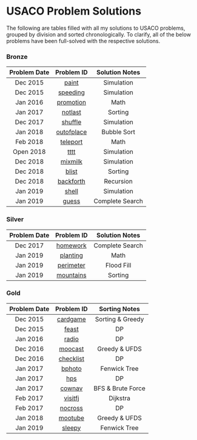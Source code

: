 # USACO Problem Solutions

The following are tables filled with all my solutions to USACO problems, grouped by division and sorted chronologically. To clarify, all of the below problems have been full-solved with the respective solutions.  

### Bronze
Problem Date   | Problem ID                         | Solution Notes
:------------: | :-----------:                      | :---------------:
Dec 2015       | [paint](/src/paint.java)           | Simulation
Dec 2015       | [speeding](/src/speeding.java)     | Simulation
Jan 2016       | [promotion](/src/promotion.java)   | Math
Jan 2017       | [notlast](/src/notlast.java)       | Sorting
Dec 2017       | [shuffle](/src/shuffle.java)       | Simulation
Jan 2018       | [outofplace](/src/outofplace.java) | Bubble Sort
Feb 2018       | [teleport](/src/teleport.java)     | Math
Open 2018      | [tttt](/src/tttt.java)             | Simulation
Dec 2018       | [mixmilk](/src/mixmilk.java)       | Simulation
Dec 2018       | [blist](/src/blist.java)           | Sorting
Dec 2018       | [backforth](/src/backforth.java)   | Recursion
Jan 2019       | [shell](/src/backforth.java)       | Simulation
Jan 2019       | [guess](/src/guess.java)           | Complete Search

### Silver
Problem Date   | Problem ID                         | Solution Notes
:------------: | :-----------:                      | :-------------------:
Dec 2017       | [homework](/src/homework.java)     | Complete Search
Jan 2019       | [planting](/src/planting.java)     | Math
Jan 2019       | [perimeter](/src/perimeter.java)   | Flood Fill
Jan 2019       | [mountains](/src/mountains.java)   | Sorting 

### Gold
Problem Date   | Problem ID                         | Sorting Notes
:------------: | :-----------:                      | :-------------------:
Dec 2015       | [cardgame](/src/cardgame.java)     | Sorting & Greedy
Dec 2015       | [feast](/src/feast.java)           | DP
Jan 2016       | [radio](/src/radio.java)           | DP
Dec 2016       | [moocast](/src/moocast.java)       | Greedy & UFDS
Dec 2016       | [checklist](/src/checklist.java)   | DP
Jan 2017       | [bphoto](/src/checklist.java)      | Fenwick Tree
Jan 2017       | [hps](/src/hps.java)               | DP
Jan 2017       | [cownav](/src/cownav.java)         | BFS & Brute Force
Feb 2017       | [visitfj](/src/visitfj.java)       | Dijkstra
Feb 2017       | [nocross](/src/nocross.java)       | DP
Jan 2018       | [mootube](/src/mootube.java)       | Greedy & UFDS
Jan 2019       | [sleepy](/src/sleepy.java)         | Fenwick Tree
